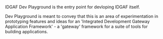 IDGAF Dev Playground is the entry point
for devloping IDGAF itself.

Dev Playground is meant to convey that this is an area of experimentation
in prototyping features and ideas for an 'Integrated Development Gateway Application Framework' -
a 'gateway' framework for a suite of tools for building applications.

